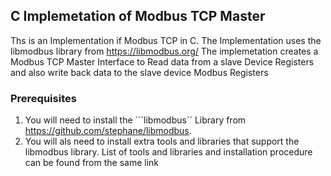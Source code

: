 ## C Implemetation of Modbus TCP Master

Ths is an Implementation if Modbus TCP in C. The Implementation uses the libmodbus library from https://libmodbus.org/
The implemetation creates a Modbus TCP Master Interface to Read data from a slave Device Registers and also write back data to the slave device Modbus Registers

### Prerequisites
1. You will need to install the ```libmodbus`` Library from https://github.com/stephane/libmodbus.
2. You will als need to install extra tools and libraries that support the libmodbus library. List of tools and libraries and installation procedure can be found from the same link

